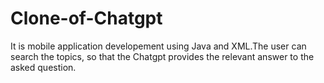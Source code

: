 # Clone-of-Chatgpt
It is mobile application developement using Java and XML.The user can search the topics, so that the Chatgpt provides the relevant answer to the asked question.
